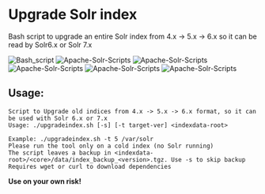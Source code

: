# Upgrade Solr index

Bash script to upgrade an entire Solr index from 4.x -> 5.x -> 6.x so it can be read by Solr6.x or Solr 7.x

![Bash_script](https://img.shields.io/badge/bash-100%25-blue.svg) ![Apache-Solr-Scripts](https://img.shields.io/github/issues/spy86/Apache-Solr-Scripts.svg) ![Apache-Solr-Scripts](https://img.shields.io/github/forks/spy86/Apache-Solr-Scripts.svg) ![Apache-Solr-Scripts](https://img.shields.io/github/stars/spy86/Apache-Solr-Scripts.svg) ![Apache-Solr-Scripts](https://img.shields.io/github/license/spy86/Apache-Solr-Scripts.svg) ![Apache-Solr-Scripts](https://img.shields.io/twitter/url/https/github.com/spy86/Apache-Solr-Scripts.svg?style=social)
## Usage:

    Script to Upgrade old indices from 4.x -> 5.x -> 6.x format, so it can be used with Solr 6.x or 7.x
    Usage: ./upgradeindex.sh [-s] [-t target-ver] <indexdata-root>
    
    Example: ./upgradeindex.sh -t 5 /var/solr
    Please run the tool only on a cold index (no Solr running)
    The script leaves a backup in <indexdata-root>/<core>/data/index_backup_<version>.tgz. Use -s to skip backup
    Requires wget or curl to download dependencies

**Use on your own risk!**
